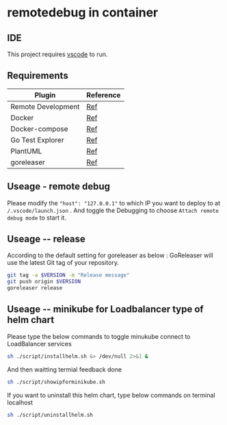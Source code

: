 # remotedebug in container

## IDE
This project requires [vscode](https://code.visualstudio.com/) to run.

## Requirements
| Plugin | Reference |
| ------ | --------- |
| Remote Development | [Ref](https://marketplace.visualstudio.com/items?itemName=ms-vscode-remote.vscode-remote-extensionpack) |
| Docker | [Ref](https://www.docker.com/) |
| Docker-compose | [Ref](https://docs.docker.com/compose/) |
| Go Test Explorer | [Ref](https://marketplace.visualstudio.com/items?itemName=ethan-reesor.vscode-go-test-adapter) |
| PlantUML | [Ref](https://plantuml.com/en/) |
| goreleaser | [Ref](https://goreleaser.com/customization/build/) |

## Useage - remote debug
Please modify the ```"host": "127.0.0.1"``` to which IP you want to deploy to at ```/.vscode/launch.json``` .
And toggle the Debugging to choose ```Attach remote debug mode``` to start it.

## Useage -- release

According to the default setting for goreleaser as below :
GoReleaser will use the latest Git tag of your repository.

```sh
git tag -a $VERSION -m "Release message"
git push origin $VERSION
goreleaser release
```

## Useage -- minikube for Loadbalancer type of helm chart

Please type the below commands to toggle minukube connect to LoadBalancer services

```sh
sh ./script/installhelm.sh &> /dev/null 2>&1 &
```

And then waitting termial feedback done

```sh
sh ./script/showipforminikube.sh
```

If you want to uninstall this helm chart, type below commands on terminal localhost

```sh
sh ./script/uninstallhelm.sh
```

